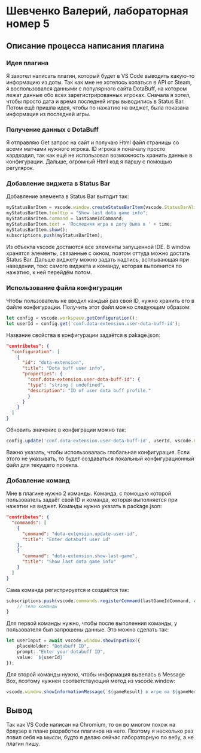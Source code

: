 # Шевченко Валерий, лабораторная номер 5

## Описание процесса написания плагина

### Идея плагина

Я захотел написать плагин, который будет в VS Code выводить какую-то информацию из доты. Так как мне не хотелось копаться в API от Steam, я воспользовался данными с популярного сайта DotaBuff, на котором лежат данные обо всех зарегистрированных игроках. Сначала я хотел, чтобы просто дата и время последней игры выводились в Status Bar. Потом ещё пришла идея, чтобы по нажатию на виджет, была показана информация из последней игры.

### Получение данных с DotaBuff

Я отправляю Get запрос на сайт и получаю Html файл страницы со всеми матчами нужного игрока. ID игрока я поначалу просто хардкодил, так как ещё не использовал возможность хранить данные в конфигурации. Дальше, огромный Html код я паршу с помощью регулярок.

### Добавление виджета в Status Bar

Добавление элемента в Status Bar выглдит так:

```ts
myStatusBarItem = vscode.window.createStatusBarItem(vscode.StatusBarAlignment.Right, 100);
myStatusBarItem.tooltip = "Show last dota game info";
myStatusBarItem.command = lastGameIdCommand;
myStatusBarItem.text = 'Последняя игра в доту была в ' + time;
myStatusBarItem.show();
subscriptions.push(myStatusBarItem);
```

Из объекта vscode достаются все элементы запущенной IDE. В window хранятся элементы, связанные с окном, поэтом оттуда можно достать Status Bar. Дальше виджету можно задать надпись, всплывающая при наведении, текс самого виджета и команду, которая выполнится по нажатию, к ней перейдём потом.

### Использование файла конфигурации

Чтобы пользователь не вводил каждый раз свой ID, нужно хранить его в файле конфигурации. Получить этот файл можно следующим образом:

```ts
let config = vscode.workspace.getConfiguration();
let userId = config.get('conf.dota-extension.user-dota-buff-id');
```

Название свойства в конфигурации задаётся в pakage.json:

```json
"contributes": {
  "configuration": [
    {
      "id": "dota-extension",
      "title": "Dota buff user info",
      "properties": {
        "conf.dota-extension.user-dota-buff-id": {
        "type": "string | undefined",
        "description": "ID of user dota buff profile."
        }
      }
    }
  ]
}
```

Обновить значение в конфиграции можно так:

```ts
config.update('conf.dota-extension.user-dota-buff-id', userId, vscode.ConfigurationTarget.Global);
```

Важно указать, чтобы использовалась глобальная конфигурация. Если этого не указывать, то будет создаваться локальный конфигурационный файл для текущего проекта.

### Добавление команд

Мне в плагине нужно 2 команды. Команда, с помощью которой пользователь задаёт свой ID и команда, которая выполняется при нажатии на виджет. Команды нужно указать в package.json:

```json
"contributes": {
  "commands": [
    {
      "command": "dota-extension.update-user-id",
      "title": "Enter dotabuff user id"
    },
    {
      "command": "dota-extension.show-last-game",
      "title": "Show last dota game info"
    }
  ]
}
```

Сама команда регистрируется и создаётся так:

```ts
subscriptions.push(vscode.commands.registerCommand(lastGameIdCommand, async () => {
    // тело команды
}
```

Для первой команды нужно, чтобы после выполенния команды, у пользователя был запрошены данные. Это можно сделать так:

```ts
let userInput = await vscode.window.showInputBox({
    placeHolder: "Dotabuff ID",
    prompt: "Enter your dotabuff ID",
    value: `${userId}`
});
```

Для второй команды нужно, чтобы информация вывелась в Message Box, поэтому нужнен соответствующий метод из vscode.window:

```ts
vscode.window.showInformationMessage(`${gameResult} в игре на ${gameHero} длительностью ${gameDuration}. В игре вы совершили ${gameKills} убийств.`);
```

## Вывод

Так как VS Code написан на Chromium, то он во многом похож на браузер в плане разработки плагинов на него. Поэтому я несколько раз ловил себя на мысли, будто я делаю сейчас лабораторную по вебу, а не плагин пишу.
